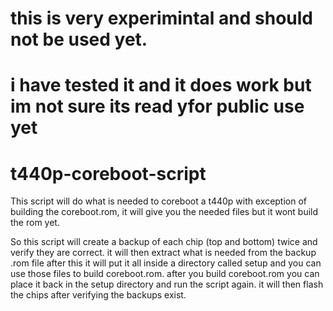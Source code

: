 # this is very experimintal and should not be used yet.
# i have tested it and it does work but im not sure its read yfor public use yet
# t440p-coreboot-script
This script will do what is needed to coreboot a t440p with exception of building the coreboot.rom, it will give you the needed files but it wont build the rom yet.

So this script will create a backup of each chip (top and bottom) twice and verify they are correct. it will then extract what is needed from the backup .rom file
after this it will put it all inside a directory called setup and you can use those files to build coreboot.rom. after you build coreboot.rom you can place it back in the setup directory and run the script again. it will then flash the chips after verifying the backups exist.

